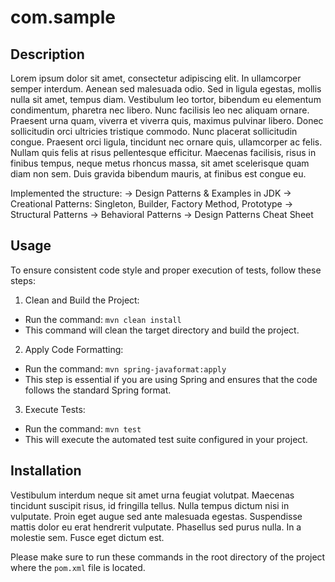 # com.sample

## Description
Lorem ipsum dolor sit amet, consectetur adipiscing elit. 
In ullamcorper semper interdum. Aenean sed malesuada odio.
Sed in ligula egestas, mollis nulla sit amet, 
tempus diam. Vestibulum leo tortor, bibendum eu 
elementum condimentum, pharetra nec libero. Nunc 
facilisis leo nec aliquam ornare. Praesent urna quam, 
viverra et viverra quis, maximus pulvinar libero. 
Donec sollicitudin orci ultricies tristique commodo.
Nunc placerat sollicitudin congue. Praesent orci ligula, 
tincidunt nec ornare quis, ullamcorper ac felis. 
Nullam quis felis at risus pellentesque efficitur. 
Maecenas facilisis, risus in finibus tempus, neque 
metus rhoncus massa, sit amet scelerisque quam diam 
non sem. Duis gravida bibendum mauris, at finibus est
congue eu.

Implemented the structure:
-> Design Patterns & Examples in JDK
-> Creational Patterns: Singleton, Builder, Factory Method, Prototype
-> Structural Patterns
-> Behavioral Patterns
-> Design Patterns Cheat Sheet

## Usage
To ensure consistent code style and proper execution of tests, follow these
steps:
1. Clean and Build the Project:
- Run the command: `mvn clean install`
- This command will clean the target directory and build the project.
2. Apply Code Formatting:
- Run the command: `mvn spring-javaformat:apply`
- This step is essential if you are using Spring and ensures that the
  code follows the standard Spring format.
3. Execute Tests:
- Run the command: `mvn test`
- This will execute the automated test suite configured in your project.

## Installation
Vestibulum interdum neque sit amet urna feugiat volutpat. Maecenas tincidunt suscipit risus, 
id fringilla tellus. Nulla tempus dictum nisi in vulputate. Proin eget augue sed ante malesuada egestas. 
Suspendisse mattis dolor eu erat hendrerit vulputate. 
Phasellus sed purus nulla. In a molestie sem. 
Fusce eget dictum est.

Please make sure to run these commands in the root directory of the project
  where the `pom.xml` file is located.



